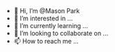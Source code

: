- 👋 Hi, I’m @Mason Park
- 👀 I’m interested in ...
- 🌱 I’m currently learning ...
- 💞️ I’m looking to collaborate on ...
- 📫 How to reach me ...

<!---
MaounDD/MaounDD is a ✨ special ✨ repository because its `README.md` (this file) appears on your GitHub profile.
You can click the Preview link to take a look at your changes.
--->
